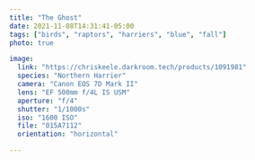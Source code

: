 ```yaml
---
title: "The Ghost"
date: 2021-11-08T14:31:41-05:00
tags: ["birds", "raptors", "harriers", "blue", "fall"]
photo: true

image:
  link: "https://chriskeele.darkroom.tech/products/1091981"
  species: "Northern Harrier"
  camera: "Canon EOS 7D Mark II"
  lens: "EF 500mm f/4L IS USM"
  aperture: "f/4"
  shutter: "1/1000s"
  iso: "1600 ISO"
  file: "015A7112"
  orientation: "horizontal"

---
```

